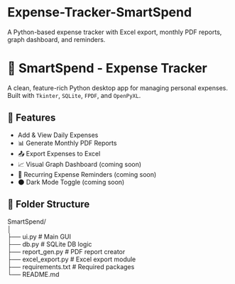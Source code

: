 # Expense-Tracker-SmartSpend
A Python-based expense tracker with Excel export, monthly PDF reports, graph dashboard, and reminders.

# 💸 SmartSpend - Expense Tracker

A clean, feature-rich Python desktop app for managing personal expenses. Built with `Tkinter`, `SQLite`, `FPDF`, and `OpenPyXL`.

## 🚀 Features
- Add & View Daily Expenses
- 📊 Generate Monthly PDF Reports
- 📤 Export Expenses to Excel
- 📈 Visual Graph Dashboard (coming soon)
- 🔁 Recurring Expense Reminders (coming soon)
- 🌑 Dark Mode Toggle (coming soon)

## 📂 Folder Structure
SmartSpend/  
│  
├── ui.py # Main GUI  
├── db.py # SQLite DB logic  
├── report_gen.py # PDF report creator    
├── excel_export.py # Excel export module  
├── requirements.txt # Required packages  
└── README.md  
